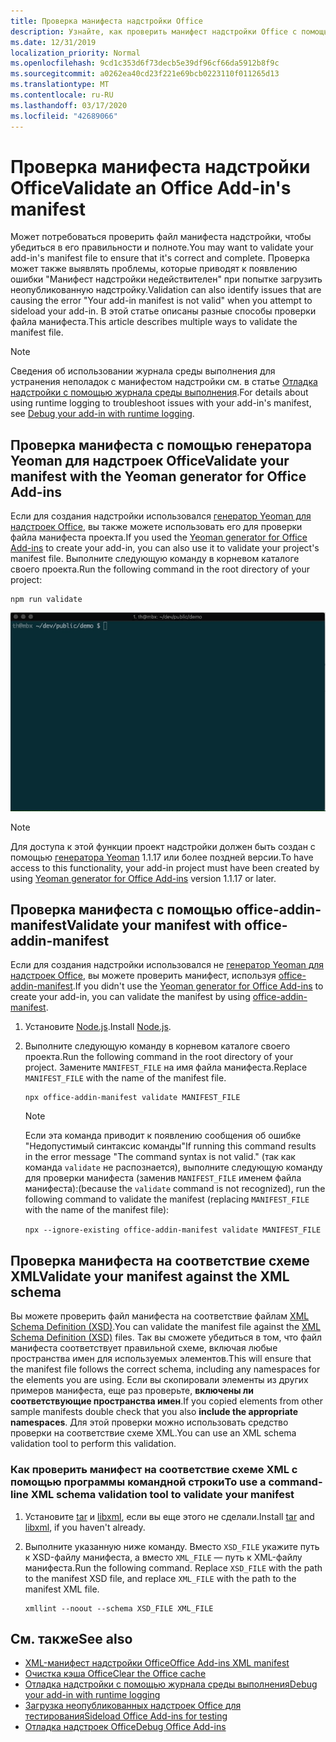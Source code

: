 ```yaml
---
title: Проверка манифеста надстройки Office
description: Узнайте, как проверить манифест надстройки Office с помощью схемы XML и других средств.
ms.date: 12/31/2019
localization_priority: Normal
ms.openlocfilehash: 9cd1c353d6f73decb5e39df96cf66da5912b8f9c
ms.sourcegitcommit: a0262ea40cd23f221e69bcb0223110f011265d13
ms.translationtype: MT
ms.contentlocale: ru-RU
ms.lasthandoff: 03/17/2020
ms.locfileid: "42689066"
---
```

# <a name="validate-an-office-add-ins-manifest"></a><span data-ttu-id="304fb-103">Проверка манифеста надстройки Office</span><span class="sxs-lookup"><span data-stu-id="304fb-103">Validate an Office Add-in's manifest</span></span>

<span data-ttu-id="304fb-104">Может потребоваться проверить файл манифеста надстройки, чтобы убедиться в его правильности и полноте.</span><span class="sxs-lookup"><span data-stu-id="304fb-104">You may want to validate your add-in's manifest file to ensure that it's correct and complete.</span></span> <span data-ttu-id="304fb-105">Проверка может также выявлять проблемы, которые приводят к появлению ошибки "Манифест надстройки недействителен" при попытке загрузить неопубликованную надстройку.</span><span class="sxs-lookup"><span data-stu-id="304fb-105">Validation can also identify issues that are causing the error "Your add-in manifest is not valid" when you attempt to sideload your add-in.</span></span> <span data-ttu-id="304fb-106">В этой статье описаны разные способы проверки файла манифеста.</span><span class="sxs-lookup"><span data-stu-id="304fb-106">This article describes multiple ways to validate the manifest file.</span></span>

> [!NOTE]
> <span data-ttu-id="304fb-107">Сведения об использовании журнала среды выполнения для устранения неполадок с манифестом надстройки см. в статье [Отладка надстройки с помощью журнала среды выполнения](runtime-logging.md).</span><span class="sxs-lookup"><span data-stu-id="304fb-107">For details about using runtime logging to troubleshoot issues with your add-in's manifest, see [Debug your add-in with runtime logging](runtime-logging.md).</span></span>

## <a name="validate-your-manifest-with-the-yeoman-generator-for-office-add-ins"></a><span data-ttu-id="304fb-108">Проверка манифеста с помощью генератора Yeoman для надстроек Office</span><span class="sxs-lookup"><span data-stu-id="304fb-108">Validate your manifest with the Yeoman generator for Office Add-ins</span></span>

<span data-ttu-id="304fb-109">Если для создания надстройки использовался [генератор Yeoman для надстроек Office](https://www.npmjs.com/package/generator-office), вы также можете использовать его для проверки файла манифеста проекта.</span><span class="sxs-lookup"><span data-stu-id="304fb-109">If you used the [Yeoman generator for Office Add-ins](https://www.npmjs.com/package/generator-office) to create your add-in, you can also use it to validate your project's manifest file.</span></span> <span data-ttu-id="304fb-110">Выполните следующую команду в корневом каталоге своего проекта.</span><span class="sxs-lookup"><span data-stu-id="304fb-110">Run the following command in the root directory of your project:</span></span>

```command&nbsp;line
npm run validate
```

![GIF-файл с анимацией запуска средства проверки Yo Office в командной строке и получения результатов, которые показывают, что проверка пройдена](../images/yo-office-validator.gif)

> [!NOTE]
> <span data-ttu-id="304fb-112">Для доступа к этой функции проект надстройки должен быть создан с помощью [генератора Yeoman](https://www.npmjs.com/package/generator-office) 1.1.17 или более поздней версии.</span><span class="sxs-lookup"><span data-stu-id="304fb-112">To have access to this functionality, your add-in project must have been created by using [Yeoman generator for Office Add-ins](https://www.npmjs.com/package/generator-office) version 1.1.17 or later.</span></span>

## <a name="validate-your-manifest-with-office-addin-manifest"></a><span data-ttu-id="304fb-113">Проверка манифеста с помощью office-addin-manifest</span><span class="sxs-lookup"><span data-stu-id="304fb-113">Validate your manifest with office-addin-manifest</span></span>

<span data-ttu-id="304fb-114">Если для создания надстройки использовался не [генератор Yeoman для надстроек Office](https://www.npmjs.com/package/generator-office), вы можете проверить манифест, используя [office-addin-manifest](https://www.npmjs.com/package/office-addin-manifest).</span><span class="sxs-lookup"><span data-stu-id="304fb-114">If you didn't use the [Yeoman generator for Office Add-ins](https://www.npmjs.com/package/generator-office) to create your add-in, you can validate the manifest by using [office-addin-manifest](https://www.npmjs.com/package/office-addin-manifest).</span></span>

1. <span data-ttu-id="304fb-115">Установите [Node.js](https://nodejs.org/download/).</span><span class="sxs-lookup"><span data-stu-id="304fb-115">Install [Node.js](https://nodejs.org/download/).</span></span>

2. <span data-ttu-id="304fb-116">Выполните следующую команду в корневом каталоге своего проекта.</span><span class="sxs-lookup"><span data-stu-id="304fb-116">Run the following command in the root directory of your project.</span></span> <span data-ttu-id="304fb-117">Замените `MANIFEST_FILE` на имя файла манифеста.</span><span class="sxs-lookup"><span data-stu-id="304fb-117">Replace `MANIFEST_FILE` with the name of the manifest file.</span></span>

    ```command&nbsp;line
    npx office-addin-manifest validate MANIFEST_FILE
    ```

    > [!NOTE]
    > <span data-ttu-id="304fb-118">Если эта команда приводит к появлению сообщения об ошибке "Недопустимый синтаксис команды"</span><span class="sxs-lookup"><span data-stu-id="304fb-118">If running this command results in the error message "The command syntax is not valid."</span></span> <span data-ttu-id="304fb-119">(так как команда `validate` не распознается), выполните следующую команду для проверки манифеста (заменив `MANIFEST_FILE` именем файла манифеста):</span><span class="sxs-lookup"><span data-stu-id="304fb-119">(because the `validate` command is not recognized), run the following command to validate the manifest (replacing `MANIFEST_FILE` with the name of the manifest file):</span></span> 
    >
    > `npx --ignore-existing office-addin-manifest validate MANIFEST_FILE`

## <a name="validate-your-manifest-against-the-xml-schema"></a><span data-ttu-id="304fb-120">Проверка манифеста на соответствие схеме XML</span><span class="sxs-lookup"><span data-stu-id="304fb-120">Validate your manifest against the XML schema</span></span>

<span data-ttu-id="304fb-121">Вы можете проверить файл манифеста на соответствие файлам [XML Schema Definition (XSD)](/openspecs/office_file_formats/ms-owemxml/c6a06390-34b8-4b42-82eb-b28be12494a8).</span><span class="sxs-lookup"><span data-stu-id="304fb-121">You can validate the manifest file against the [XML Schema Definition (XSD)](/openspecs/office_file_formats/ms-owemxml/c6a06390-34b8-4b42-82eb-b28be12494a8) files.</span></span> <span data-ttu-id="304fb-122">Так вы сможете убедиться в том, что файл манифеста соответствует правильной схеме, включая любые пространства имен для используемых элементов.</span><span class="sxs-lookup"><span data-stu-id="304fb-122">This will ensure that the manifest file follows the correct schema, including any namespaces for the elements you are using.</span></span> <span data-ttu-id="304fb-123">Если вы скопировали элементы из других примеров манифеста, еще раз проверьте, **включены ли соответствующие пространства имен**.</span><span class="sxs-lookup"><span data-stu-id="304fb-123">If you copied elements from other sample manifests double check that you also **include the appropriate namespaces**.</span></span> <span data-ttu-id="304fb-124">Для этой проверки можно использовать средство проверки на соответствие схеме XML.</span><span class="sxs-lookup"><span data-stu-id="304fb-124">You can use an XML schema validation tool to perform this validation.</span></span>

### <a name="to-use-a-command-line-xml-schema-validation-tool-to-validate-your-manifest"></a><span data-ttu-id="304fb-125">Как проверить манифест на соответствие схеме XML с помощью программы командной строки</span><span class="sxs-lookup"><span data-stu-id="304fb-125">To use a command-line XML schema validation tool to validate your manifest</span></span>

1. <span data-ttu-id="304fb-126">Установите [tar](https://www.gnu.org/software/tar/) и [libxml](http://xmlsoft.org/FAQ.html), если вы еще этого не сделали.</span><span class="sxs-lookup"><span data-stu-id="304fb-126">Install [tar](https://www.gnu.org/software/tar/) and [libxml](http://xmlsoft.org/FAQ.html), if you haven't already.</span></span>

2. <span data-ttu-id="304fb-p106">Выполните указанную ниже команду. Вместо `XSD_FILE` укажите путь к XSD-файлу манифеста, а вместо `XML_FILE` — путь к XML-файлу манифеста.</span><span class="sxs-lookup"><span data-stu-id="304fb-p106">Run the following command. Replace `XSD_FILE` with the path to the manifest XSD file, and replace `XML_FILE` with the path to the manifest XML file.</span></span>
    
    ```command&nbsp;line
    xmllint --noout --schema XSD_FILE XML_FILE
    ```

## <a name="see-also"></a><span data-ttu-id="304fb-129">См. также</span><span class="sxs-lookup"><span data-stu-id="304fb-129">See also</span></span>

- [<span data-ttu-id="304fb-130">XML-манифест надстройки Office</span><span class="sxs-lookup"><span data-stu-id="304fb-130">Office Add-ins XML manifest</span></span>](../develop/add-in-manifests.md)
- [<span data-ttu-id="304fb-131">Очистка кэша Office</span><span class="sxs-lookup"><span data-stu-id="304fb-131">Clear the Office cache</span></span>](clear-cache.md)
- [<span data-ttu-id="304fb-132">Отладка надстройки с помощью журнала среды выполнения</span><span class="sxs-lookup"><span data-stu-id="304fb-132">Debug your add-in with runtime logging</span></span>](runtime-logging.md)
- [<span data-ttu-id="304fb-133">Загрузка неопубликованных надстроек Office для тестирования</span><span class="sxs-lookup"><span data-stu-id="304fb-133">Sideload Office Add-ins for testing</span></span>](sideload-office-add-ins-for-testing.md)
- [<span data-ttu-id="304fb-134">Отладка надстроек Office</span><span class="sxs-lookup"><span data-stu-id="304fb-134">Debug Office Add-ins</span></span>](debug-add-ins-using-f12-developer-tools-on-windows-10.md)